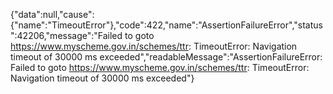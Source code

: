 {"data":null,"cause":{"name":"TimeoutError"},"code":422,"name":"AssertionFailureError","status":42206,"message":"Failed to goto https://www.myscheme.gov.in/schemes/ttr: TimeoutError: Navigation timeout of 30000 ms exceeded","readableMessage":"AssertionFailureError: Failed to goto https://www.myscheme.gov.in/schemes/ttr: TimeoutError: Navigation timeout of 30000 ms exceeded"}